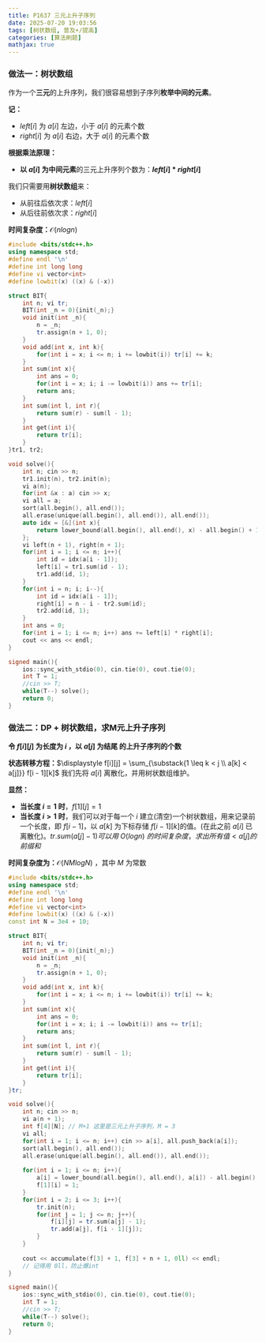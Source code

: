 ```yaml
---
title: P1637 三元上升子序列
date: 2025-07-20 19:03:56
tags: [树状数组, 普及+/提高]
categories: [算法刷题]
mathjax: true
---
```


### 做法一：树状数组
作为一个**三元**的上升序列，我们很容易想到子序列**枚举中间的元素**。

**记：**
- $left[i]$ 为 $a[i]$ 左边，小于 $a[i]$ 的元素个数
- $right[i]$ 为 $a[i]$ 右边，大于 $a[i]$ 的元素个数

**根据乘法原理：**
- **以 $a[i]$ 为中间元素**的三元上升序列个数为：**$left[i] * right[i]$**

我们只需要用**树状数组**来：
- 从前往后依次求：$left[i]$
- 从后往前依次求：$right[i]$

**时间复杂度：**$\mathcal O(nlogn)$

```cpp
#include <bits/stdc++.h>
using namespace std;
#define endl '\n'
#define int long long
#define vi vector<int>
#define lowbit(x) ((x) & (-x))

struct BIT{
    int n; vi tr;
    BIT(int _n = 0){init(_n);}
    void init(int _n){
        n = _n;
        tr.assign(n + 1, 0);
    }
    void add(int x, int k){
        for(int i = x; i <= n; i += lowbit(i)) tr[i] += k;
    }
    int sum(int x){
        int ans = 0;
        for(int i = x; i; i -= lowbit(i)) ans += tr[i];
        return ans;
    }
    int sum(int l, int r){
        return sum(r) - sum(l - 1);
    }
    int get(int i){
        return tr[i];
    }
}tr1, tr2;

void solve(){
    int n; cin >> n;
    tr1.init(n), tr2.init(n);
    vi a(n);
    for(int &x : a) cin >> x;
    vi all = a;
    sort(all.begin(), all.end());
    all.erase(unique(all.begin(), all.end()), all.end());
    auto idx = [&](int x){
        return lower_bound(all.begin(), all.end(), x) - all.begin() + 1;
    };
    vi left(n + 1), right(n + 1);
    for(int i = 1; i <= n; i++){
        int id = idx(a[i - 1]);
        left[i] = tr1.sum(id - 1);
        tr1.add(id, 1);
    }
    for(int i = n; i; i--){
        int id = idx(a[i - 1]);
        right[i] = n - i - tr2.sum(id);
        tr2.add(id, 1);
    }
    int ans = 0;
    for(int i = 1; i <= n; i++) ans += left[i] * right[i];
    cout << ans << endl;
}

signed main(){
    ios::sync_with_stdio(0), cin.tie(0), cout.tie(0);
    int T = 1;
    //cin >> T;
    while(T--) solve();
    return 0;
}
```

### 做法二：DP + 树状数组，求M元上升子序列
**令 $f[i][j]$ 为长度为 $i$ ，以 $a[j]$ 为结尾 的上升子序列的个数**

**状态转移方程：**$\displaystyle f[i][j] = \sum_{\substack{1 \leq k < j \\ a[k] < a[j]}} f[i - 1][k]$
我们先将 $a[i]$ 离散化，并用树状数组维护。

**显然：**
- **当长度 $i = 1$ 时**，$f[1][j] = 1$
- **当长度 $i > 1$ 时**，我们可以对于每一个 $i$ 建立(清空)一个树状数组，用来记录前一个长度，即 $f[i - 1]$，以 $a[k]$ 为下标存储 $f[i−1][k]$的值。(在此之前 $a[i]$ 已离散化)。$tr.sum(a[j] - 1) 可以用 \mathcal \ O(logn) \ 的时间复杂度，求出所有值 <a[j] 的前缀和$

**时间复杂度为：**$\mathcal O(NMlogN)$ ，其中 $M$ 为常数

```cpp
#include <bits/stdc++.h>
using namespace std;
#define endl '\n'
#define int long long
#define vi vector<int>
#define lowbit(x) ((x) & (-x))
const int N = 3e4 + 10;

struct BIT{
    int n; vi tr;
    BIT(int _n = 0){init(_n);}
    void init(int _n){
        n = _n;
        tr.assign(n + 1, 0);
    }
    void add(int x, int k){
        for(int i = x; i <= n; i += lowbit(i)) tr[i] += k;
    }
    int sum(int x){
        int ans = 0;
        for(int i = x; i; i -= lowbit(i)) ans += tr[i];
        return ans;
    }
    int sum(int l, int r){
        return sum(r) - sum(l - 1);
    }
    int get(int i){
        return tr[i];
    }
}tr;

void solve(){
    int n; cin >> n;
    vi a(n + 1);
    int f[4][N]; // M+1 这里是三元上升子序列，M = 3
    vi all;
    for(int i = 1; i <= n; i++) cin >> a[i], all.push_back(a[i]);
    sort(all.begin(), all.end());
    all.erase(unique(all.begin(), all.end()), all.end());
    
    for(int i = 1; i <= n; i++){
        a[i] = lower_bound(all.begin(), all.end(), a[i]) - all.begin() + 1;
        f[1][i] = 1;
    }
    for(int i = 2; i <= 3; i++){
        tr.init(n);
        for(int j = 1; j <= n; j++){
            f[i][j] = tr.sum(a[j] - 1);
            tr.add(a[j], f[i - 1][j]);
        }
    }
    
    cout << accumulate(f[3] + 1, f[3] + n + 1, 0ll) << endl;
    // 记得用 0ll，防止爆int
}

signed main(){
    ios::sync_with_stdio(0), cin.tie(0), cout.tie(0);
    int T = 1;
    //cin >> T;
    while(T--) solve();
    return 0;
}
```